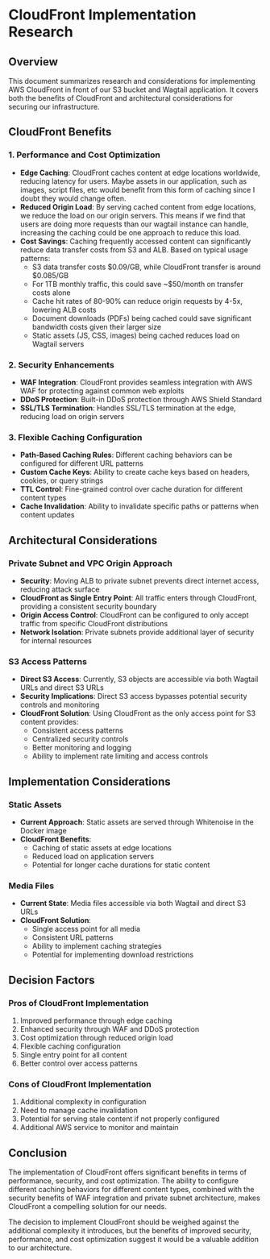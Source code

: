 # CloudFront Implementation Research

## Overview

This document summarizes research and considerations for implementing AWS CloudFront in front of our S3 bucket and Wagtail application. It covers both the benefits of CloudFront and architectural considerations for securing our infrastructure.

## CloudFront Benefits

### 1. Performance and Cost Optimization
- **Edge Caching**: CloudFront caches content at edge locations worldwide, reducing latency for users.  Maybe assets in our application, such as images, script files, etc would benefit from this form of caching since I doubt they would change often.
- **Reduced Origin Load**: By serving cached content from edge locations, we reduce the load on our origin servers.  This means if we find that users are doing more requests than our wagtail instance can handle, increasing the caching could be one approach to reduce this load.
- **Cost Savings**: Caching frequently accessed content can significantly reduce data transfer costs from S3 and ALB. Based on typical usage patterns:
  - S3 data transfer costs $0.09/GB, while CloudFront transfer is around $0.085/GB
  - For 1TB monthly traffic, this could save ~$50/month on transfer costs alone
  - Cache hit rates of 80-90% can reduce origin requests by 4-5x, lowering ALB costs
  - Document downloads (PDFs) being cached could save significant bandwidth costs given their larger size
  - Static assets (JS, CSS, images) being cached reduces load on Wagtail servers

### 2. Security Enhancements
- **WAF Integration**: CloudFront provides seamless integration with AWS WAF for protecting against common web exploits
- **DDoS Protection**: Built-in DDoS protection through AWS Shield Standard
- **SSL/TLS Termination**: Handles SSL/TLS termination at the edge, reducing load on origin servers

### 3. Flexible Caching Configuration
- **Path-Based Caching Rules**: Different caching behaviors can be configured for different URL patterns
- **Custom Cache Keys**: Ability to create cache keys based on headers, cookies, or query strings
- **TTL Control**: Fine-grained control over cache duration for different content types
- **Cache Invalidation**: Ability to invalidate specific paths or patterns when content updates

## Architectural Considerations

### Private Subnet and VPC Origin Approach
- **Security**: Moving ALB to private subnet prevents direct internet access, reducing attack surface
- **CloudFront as Single Entry Point**: All traffic enters through CloudFront, providing a consistent security boundary
- **Origin Access Control**: CloudFront can be configured to only accept traffic from specific CloudFront distributions
- **Network Isolation**: Private subnets provide additional layer of security for internal resources

### S3 Access Patterns
- **Direct S3 Access**: Currently, S3 objects are accessible via both Wagtail URLs and direct S3 URLs
- **Security Implications**: Direct S3 access bypasses potential security controls and monitoring
- **CloudFront Solution**: Using CloudFront as the only access point for S3 content provides:
  - Consistent access patterns
  - Centralized security controls
  - Better monitoring and logging
  - Ability to implement rate limiting and access controls

## Implementation Considerations

### Static Assets
- **Current Approach**: Static assets are served through Whitenoise in the Docker image
- **CloudFront Benefits**:
  - Caching of static assets at edge locations
  - Reduced load on application servers
  - Potential for longer cache durations for static content

### Media Files
- **Current State**: Media files accessible via both Wagtail and direct S3 URLs
- **CloudFront Solution**:
  - Single access point for all media
  - Consistent URL patterns
  - Ability to implement caching strategies
  - Potential for implementing download restrictions

## Decision Factors

### Pros of CloudFront Implementation
1. Improved performance through edge caching
2. Enhanced security through WAF and DDoS protection
3. Cost optimization through reduced origin load
4. Flexible caching configuration
5. Single entry point for all content
6. Better control over access patterns

### Cons of CloudFront Implementation
1. Additional complexity in configuration
2. Need to manage cache invalidation
3. Potential for serving stale content if not properly configured
4. Additional AWS service to monitor and maintain

## Conclusion

The implementation of CloudFront offers significant benefits in terms of performance, security, and cost optimization. The ability to configure different caching behaviors for different content types, combined with the security benefits of WAF integration and private subnet architecture, makes CloudFront a compelling solution for our needs.

The decision to implement CloudFront should be weighed against the additional complexity it introduces, but the benefits of improved security, performance, and cost optimization suggest it would be a valuable addition to our architecture.
